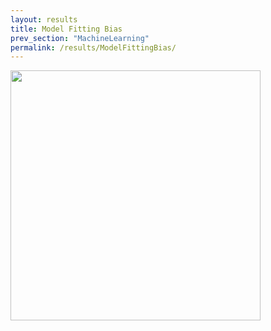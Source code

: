 ```yaml
---
layout: results
title: Model Fitting Bias
prev_section: "MachineLearning"
permalink: /results/ModelFittingBias/
---
```


<img src="{{site.url}}/img/dR_LSST_r.png" height="400">
